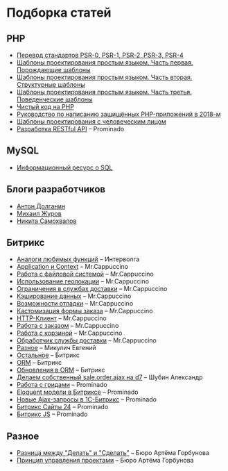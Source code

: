 # Подборка статей

## PHP

* [Перевод стандартов PSR-0, PSR-1, PSR-2, PSR-3, PSR-4](https://svyatoslav.biz/misc/psr_translation/)
* [Шаблоны проектирования простым языком. Часть первая. Порождающие шаблоны](https://tproger.ru/translations/design-patterns-simple-words-1/)
* [Шаблоны проектирования простым языком. Часть вторая. Структурные шаблоны](https://tproger.ru/translations/design-patterns-simple-words-2)
* [Шаблоны проектирования простым языком. Часть третья. Поведенческие шаблоны](https://tproger.ru/translations/design-patterns-simple-words-3)
* [Чистый код на PHP](https://habrahabr.ru/company/mailru/blog/336788/)
* [Руководство по написанию защищённых PHP-приложений в 2018-м](https://habrahabr.ru/company/mailru/blog/344696/)
* [Шаблоны проектирования с человеческим лицом](https://habrahabr.ru/company/mailru/blog/325492/)
* [Разработка RESTful API](https://prominado.ru/blog/razrabotka-restful-api/) – Prominado

## MySQL

* [Информационный ресурс о SQL](http://2sql.ru/)

## Блоги разработчиков

* [Антон Долганин](http://blog.d-it.ru/)
* [Михаил Журов](http://zhurov.me/)
* [Никита Самохвалов](http://samokhvalov.info/blog/)

## Битрикс
* [Аналоги любимых функций](http://www.intervolga.ru/blog/bitrix/d7-analogi-lyubimykh-funktsiy-v-1s-bitriks/) – Интерволга
* [Application и Context](https://mrcappuccino.ru/blog/post/d7-application-and-context-objects) – Mr.Cappuccino
* [Работа с файловой системой](https://mrcappuccino.ru/blog/post/work-with-file-system-bitrix-d7) – Mr.Cappuccino
* [Использование геолокации](https://mrcappuccino.ru/blog/post/d7-geolocation) – Mr.Cappuccino
* [Ограничения в службах доставки](https://mrcappuccino.ru/blog/post/delivery-restrictions-bitrix-d7) – Mr.Cappuccino
* [Кэширование данных](https://mrcappuccino.ru/blog/post/bitrix-d7-data-cache) – Mr.Cappuccino
* [Возможности отладки](https://mrcappuccino.ru/blog/post/bitrix-d7-debug) – Mr.Cappuccino
* [Кастомизация формы заказа](https://mrcappuccino.ru/blog/post/order-form-customization-bitrix-d7) – Mr.Cappuccino
* [HTTP-Клиент](https://mrcappuccino.ru/blog/post/work-with-http-bitrix-d7) – Mr.Cappuccino
* [Работа с заказом](https://mrcappuccino.ru/blog/post/work-with-order-bitrix-d7) – Mr.Cappuccino
* [Работа с корзиной](https://mrcappuccino.ru/blog/post/work-with-basket-bitrix-d7) – Mr.Cappuccino
* [Обработчик службы доставки](https://mrcappuccino.ru/blog/post/delivery-handler-for-new-bitrix-sale-module) – Mr.Cappuccino
* [Разное](https://github.com/SidiGi/bitrix-info/wiki) – Микулич Евгений
* [Остальное](http://dev.1c-bitrix.ru/api_d7/) – Битрикс
* [ORM](https://dev.1c-bitrix.ru/learning/course/?COURSE_ID=43&CHAPTER_ID=05748) – Битрикс
* [Обновления в ORM](https://dev.1c-bitrix.ru/community/blogs/orm/orm-updates.php) – Битрикс
* [Делаем собственный sale.order.ajax на d7](https://dev.1c-bitrix.ru/community/webdev/user/40761/blog/25845/) – Шубин Александр
* [Работа с гридами](https://prominado.ru/blog/gridy-i-filtry-v-bitrix/) – Prominado
* [Eloquent модели в Битриксе](https://prominado.ru/blog/eloquent-models-with-bitrix/) – Prominado
* [Новые Ajax-запросы в 1С-Битрикс](https://prominado.ru/blog/novye-ajax-zaprosy-v-bitrix/) – Prominado
* [Битрикс Сайты 24](https://prominado.ru/blog/bitrix-sites-24/) – Prominado
* [Битрикс JS](https://prominado.ru/blog/bitriks-js/) – Prominado

## Разное
* [Разница между "Делать" и "Сделать"](https://bureau.ru/bb/soviet/20160121/) – Бюро Артёма Горбунова
* [Принцип управления проектами](https://bureau.ru/about/fff/) – Бюро Артёма Горбунова